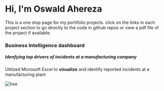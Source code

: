 
# Hi, I'm Oswald Ahereza
This is a one stop page for my portifolio projects. click on the links in each project section to go directly to the code in github repos or view a pdf file
of the project if available.

### Business Intelligence dashboard
##### Idenfying top drivers of incidents at a manufacturing company
Utilized Microsoft Excel to **visualize** and identify reported incidents at a manufacturing plant

![hse](https://github.com/Aherezaoswald/portifolio/assets/105049639/23856cc5-f8c5-49a4-8f49-bfb79f5de8f6)

